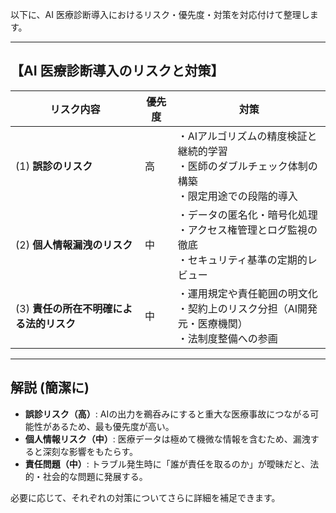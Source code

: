 以下に、AI 医療診断導入におけるリスク・優先度・対策を対応付けて整理します。

---

## 【AI 医療診断導入のリスクと対策】

| リスク内容                    | 優先度 | 対策                                                       |
| ------------------------ | --- | -------------------------------------------------------- |
| (1) **誤診のリスク**           | 高   | ・AIアルゴリズムの精度検証と継続的学習<br>・医師のダブルチェック体制の構築<br>・限定用途での段階的導入 |
| (2) **個人情報漏洩のリスク**       | 中   | ・データの匿名化・暗号化処理<br>・アクセス権管理とログ監視の徹底<br>・セキュリティ基準の定期的レビュー  |
| (3) **責任の所在不明確による法的リスク** | 中   | ・運用規定や責任範囲の明文化<br>・契約上のリスク分担（AI開発元・医療機関）<br>・法制度整備への参画   |

---

## 解説 (簡潔に)

* **誤診リスク（高）**: AIの出力を鵜呑みにすると重大な医療事故につながる可能性があるため、最も優先度が高い。
* **個人情報リスク（中）**: 医療データは極めて機微な情報を含むため、漏洩すると深刻な影響をもたらす。
* **責任問題（中）**: トラブル発生時に「誰が責任を取るのか」が曖昧だと、法的・社会的な問題に発展する。

必要に応じて、それぞれの対策についてさらに詳細を補足できます。
